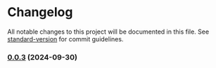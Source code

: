 # Changelog

All notable changes to this project will be documented in this file. See [standard-version](https://github.com/conventional-changelog/standard-version) for commit guidelines.

### [0.0.3](https://github.com/mavrojs/mavro/compare/v0.0.3-alpha.1...v0.0.3) (2024-09-30)